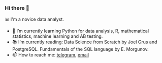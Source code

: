 ### Hi there 👋

📊 I'm a novice data analyst.

- 🌱 I’m currently learning Python for data analysis, R, mathematical statistics, machine learning and AB testing.
- 📚 I’m currently reading: Data Science from Scratch by Joel Grus and PostgreSQL. Fundamentals of the SQL language by E. Morgunov.
- 📫 How to reach me: <a href="https://t.me/Raccoon1001">telegram</a>, <a href="mailto:agapitovae87@gmail.com">email</a>

